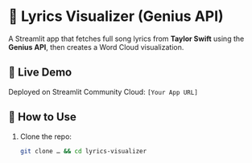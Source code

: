 # 🎤 Lyrics Visualizer (Genius API)

A Streamlit app that fetches full song lyrics from **Taylor Swift** using the **Genius API**, then creates a Word Cloud visualization.

## 🔗 Live Demo

Deployed on Streamlit Community Cloud: `[Your App URL]`

## 🚀 How to Use

1. Clone the repo:
   ```bash
   git clone … && cd lyrics-visualizer
